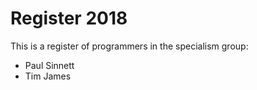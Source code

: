 # Register 2018

This is a register of programmers in the specialism group:
* Paul Sinnett
* Tim James
